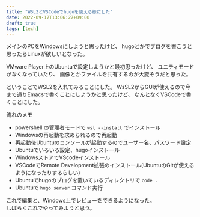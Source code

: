 ```yaml
---
title: "WSL2とVSCodeでhugoを使える様にした"
date: 2022-09-17T13:06:27+09:00
draft: true
tags: [tech]
---
```


メインのPCをWindowsにしようと思ったけど、
hugoとかでブログを書こうと思ったらLinuxが欲しいとなった。

VMware Player上のUbuntuで設定しようかと最初思ったけど、
ユニティモードがなくなっていたり、
画像とかファイルを共有するのが大変そうだと思った。

ということでWSL2を入れてみることにした。
WsSL2からGUIが使えるので今まで通りEmacsで書くことにしようかと思ったけど、
なんとなくVSCodeで書くことにした。

流れのメモ
* powershell の管理者モードで `wsl --install` でインストール
* Windowsの再起動を求められるので再起動
* 再起動後Ubuntuのコンソールが起動するのでユーザー名、パスワード設定
* Ubuntuでいろいろ設定、hugoインストール
* WindowsストアでVScodeインストール
* VSCodeでRemote Development拡張のインストール(UbuntuのGitが使えるようになったりするらしい)
* Ubuntuでhugoのブログを置いているディレクトリで `code .`
* Ubuntuで `hugo server` コマンド実行

これで編集と、Windows上でレビューをできるようになった。  
しばらくこれでやってみようと思う。